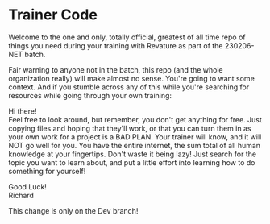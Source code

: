 # Trainer Code

Welcome to the one and only, totally official, greatest of all time repo of things you need during your training with Revature as part of the 230206-NET batch.

Fair warning to anyone not in the batch, this repo (and the whole organization really) will make almost no sense. You're going to want some context. And if you stumble across any of this while you're  searching for resources while going through your own training: 

Hi there!  
Feel free to look around, but remember, you don't get anything for free. Just copying files and hoping that they'll work, or that you can turn them in as your own work for a project is a BAD PLAN. Your trainer will know, and it will NOT go well for you. You have the entire internet, the sum total of all  human knowledge at your fingertips. Don't waste it being lazy! Just search for the topic you want to learn about, and put a little effort into learning how to do something for yourself!

Good Luck!  
Richard

This change is only on the Dev branch!
